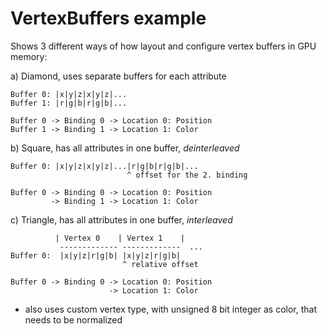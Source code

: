 # VertexBuffers example

Shows 3 different ways of how layout and configure vertex buffers in GPU memory:

a) Diamond, uses separate buffers for each attribute
```
Buffer 0: |x|y|z|x|y|z|...
Buffer 1: |r|g|b|r|g|b|...

Buffer 0 -> Binding 0 -> Location 0: Position
Buffer 1 -> Binding 1 -> Location 1: Color 
```

b) Square, has all attributes in one buffer, *deinterleaved*
```
Buffer 0: |x|y|z|x|y|z|...|r|g|b|r|g|b|...
                          ^ offset for the 2. binding

Buffer 0 -> Binding 0 -> Location 0: Position
         -> Binding 1 -> Location 1: Color
```

c) Triangle, has all attributes in one buffer, *interleaved*
```
          | Vertex 0    | Vertex 1    |
           ------------- -------------  ...
Buffer 0:  |x|y|z|r|g|b| |x|y|z|r|g|b|
                         ^ relative offset

Buffer 0 -> Binding 0 -> Location 0: Position
                      -> Location 1: Color
```
- also uses custom vertex type, with unsigned 8 bit integer as color, that
needs to be normalized